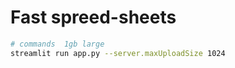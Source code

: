 # Fast spreed-sheets


```bash
# commands  1gb large 
streamlit run app.py --server.maxUploadSize 1024
```